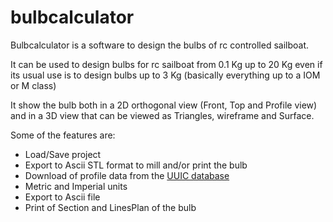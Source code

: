 # bulbcalculator
Bulbcalculator is a software to design the bulbs of rc controlled sailboat.

It can be used to design bulbs for rc sailboat from 0.1 Kg up to 20 Kg even if its usual 
use is to design bulbs up to 3 Kg (basically everything up to a IOM or M class)

It show the bulb both in a 2D orthogonal view (Front, Top and Profile view) and in a 3D view that can be viewed 
as Triangles, wireframe and Surface.

Some of the features are:
- Load/Save project
- Export to Ascii STL format to mill and/or print the bulb
- Download of profile data from the [UUIC database](http://m-selig.ae.illinois.edu/ads/coord_database.html)
- Metric and Imperial units
- Export to Ascii file
- Print of Section and LinesPlan of the bulb
